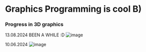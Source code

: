 # Graphics Programming is cool B) #


### Progress in 3D graphics ###
13.08.2024
BEEN A WHILE :D
![image](https://github.com/user-attachments/assets/481b2ca7-99a7-426b-8347-c2f7759206c8)



10.06.2024
![image](https://github.com/mor2003/VulkanLearningProject/assets/84674603/8c5071a3-5ccc-4369-abd2-ce2b73f60081)
